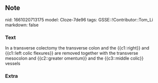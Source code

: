 ## Note
nid: 1661020713175
model: Cloze-7de96
tags: GSSE::!Contributor::Tom_Li
markdown: false

### Text
<div>
  In a transverse colectomy the transverse colon and the
  {{c1::right}} and {{c1::left colic flexures}} are removed
  together with the transverse mesocolon and {{c2::greater
  omentum}} and the {{c3::middle colic}} vessels
</div>

### Extra

